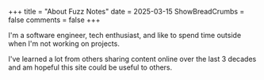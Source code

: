+++
title = "About Fuzz Notes"
date = 2025-03-15
ShowBreadCrumbs = false
comments = false
+++

I'm a software engineer, tech enthusiast, and like to spend time outside when I'm not working on projects. 

I've learned a lot from others sharing content online over the last 3 decades and am hopeful this site could be useful 
to others.